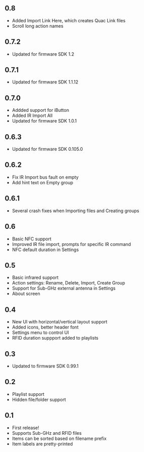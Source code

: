 ## 0.8

- Added Import Link Here, which creates Quac Link files
- Scroll long action names

## 0.7.2

- Updated for firmware SDK 1.2

## 0.7.1

- Updated for firmware SDK 1.1.12

## 0.7.0

- Addded support for iButton
- Added IR Import All
- Updated for firmware SDK 1.0.1

## 0.6.3

- Updated for firmware SDK 0.105.0

## 0.6.2

- Fix IR Import bus fault on empty
- Add hint text on Empty group

## 0.6.1

- Several crash fixes when Importing files and Creating groups

## 0.6

- Basic NFC support
- Improved IR file import, prompts for specific IR command
- NFC default duration in Settings

## 0.5

- Basic infrared support
- Action settings: Rename, Delete, Import, Create Group
- Support for Sub-GHz external antenna in Settings
- About screen

## 0.4

- New UI with horizontal/vertical layout support
- Added icons, better header font
- Settings menu to control UI
- RFID duration suppport added to playlists

## 0.3

- Updated to firmware SDK 0.99.1

## 0.2

- Playlist support
- Hidden file/folder support

## 0.1

- First release!
- Supports Sub-GHz and RFID files
- Items can be sorted based on filename prefix
- Item labels are pretty-printed
